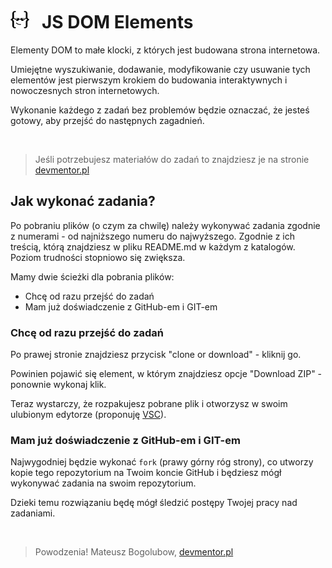 # [![](assets/img/logo-readme2.jpg)](https://devmentor.pl) &nbsp; JS DOM Elements

Elementy DOM to małe klocki, z których jest budowana strona internetowa.

Umiejętne wyszukiwanie, dodawanie, modyfikowanie czy usuwanie tych elementów jest pierwszym krokiem do budowania interaktywnych i nowoczesnych stron internetowych.

Wykonanie każdego z zadań bez problemów będzie oznaczać, że jesteś gotowy, aby przejść do następnych zagadnień.

&nbsp;

> Jeśli potrzebujesz materiałów do zadań to znajdziesz je na stronie [devmentor.pl](https://devmentor.pl/p/js-dom-elements/)

## Jak wykonać zadania?

Po pobraniu plików (o czym za chwilę) należy wykonywać zadania zgodnie z numerami - od najniższego numeru do najwyższego. Zgodnie z ich treścią, którą znajdziesz w pliku README.md w każdym z katalogów. Poziom trudności stopniowo się zwiększa.

Mamy dwie ścieżki dla pobrania plików:

* Chcę od razu przejść do zadań
* Mam już doświadczenie z GitHub-em i GIT-em

### Chcę od razu przejść do zadań

Po prawej stronie znajdziesz przycisk "clone or download" - kliknij go.

Powinien pojawić się element, w którym znajdziesz opcje "Download ZIP" - ponownie wykonaj klik.

Teraz wystarczy, że rozpakujesz pobrane plik i otworzysz w swoim ulubionym edytorze (proponuję [VSC](https://code.visualstudio.com/)).

### Mam już doświadczenie z GitHub-em i GIT-em

Najwygodniej będzie wykonać `fork` (prawy górny róg strony), co utworzy kopie tego repozytorium na Twoim koncie GitHub i będziesz mógł wykonywać zadania na swoim repozytorium.

Dzieki temu rozwiązaniu będę mógł śledzić postępy Twojej pracy nad zadaniami.

&nbsp;

> Powodzenia! Mateusz Bogolubow, [devmentor.pl](https://devmentor.pl)